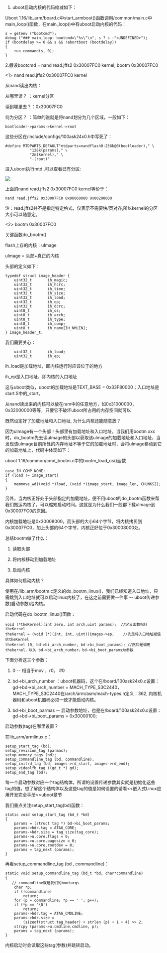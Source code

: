 1. uboot启动内核的代码缩减如下：

Uboot 1.16/lib_arm/board.c中start_armboot()函数调用/common/main.c中main_loop()函数，在main_loop()中有uboot启动内核的代码：

    s = getenv ("bootcmd");
    debug ("### main_loop: bootcmd=\"%s\"\n", s ? s :"<UNDEFINED>");
    if (bootdelay >= 0 && s && !abortboot (bootdelay))
    {
    	run_command(s, 0);
    }

2.假设bootcmd = nand read.jffs2 0x30007FC0 kernel; bootm 0x30007FC0

<1> nand read.jffs2 0x30007FC0 kernel

从nand读出内核：

从哪里读？  ：kernel分区

读到哪里去？：0x30007FC0

何为分区？ ：简单的说就是将nand划分为几个区域，一般如下：
 
    bootloader->params->kernel->root
 
这些分区在/include/configs/100ask24x0.h中写死了：
 
    #define MTDPARTS_DEFAULT"mtdparts=nandflash0:256k@0(bootloader)," \
               "128k(params)," \
               "2m(kernel)," \
               "-(root)"

进入uboot执行mtd ,可以查看已有分区:

![](http://i.imgur.com/8TeO4Wn.png)

上面的nand read.jffs2 0x30007FC0 kernel等价于：

    nand read.jffs2 0x30007FC0 0x00060000 0x00200000

注：read.jffs2并不是指定特定格式，仅表示不需要块/页对齐,所以kernel的分区大小可以随意定。

<2> bootm  0x30007FC0

关键函数do_bootm()
 
flash上存的内核：uImage

uImage = 头部+真正的内核

头部的定义如下：

    typedef struct image_header {
        uint32_t       ih_magic;
        uint32_t       ih_hcrc;
        uint32_t       ih_time;
        uint32_t       ih_size;
        uint32_t       ih_load;
        uint32_t       ih_ep;
        uint32_t       ih_dcrc;
        uint8_t        ih_os;
        uint8_t        ih_arch; 
        uint8_t        ih_type;
        uint8_t        ih_comp;
        uint8_t        ih_name[IH_NMLEN];
    } image_header_t;
 
我们需要关心：

        uint32_t       ih_load;
        uint32_t       ih_ep;

ih_load是加载地址，即内核运行时应该位于的地方

ih_ep是入口地址，即内核的入口地址
 
这与uboot类似，uboot的加载地址是TEXT_BASE = 0x33F80000；入口地址是start.S中的_start。
 
从nand读出来的内核可以放在ram中的任意地方，如0x31000000，0x32000000等等，只要它不破坏uboot所占用的内存空间就可以
 
既然设定好了加载地址和入口地址, 为什么内核还能随意放？

因为uImage有一个头部！头部里有加载地址和入口地址，当我们用bootm xxx时，do_bootm先去读uImage的头部以获取该uImage的加载地址和入口地址，当发现该uImage目前所处的内存地址不等于它的加载地址时，会将uImage移动到它的加载地址上，代码中体现如下：

uboot 1.16/common/cmd_bootm.c中的bootm_load_os()函数

    case IH_COMP_NONE:：
    if (load != image_start)
    {
    	memmove_wd((void *)load, (void *)image_start, image_len, CHUNKSZ);
    }

另外，当内核正好处于头部指定的加载地址，便不用uboot的do_bootm函数来帮我们搬运内核了，可以缩短启动时间。这就是为什么我们一般都下载uImage到0x30007FC0的原因。
 
内核加载地址是0x30008000，而头部的大小64个字节，将内核拷贝到0x30007FC0，加上头部的64个字节，内核正好位于0x30008000处。

总结bootm做了什么：

1. 读取头部

2. 将内核移动到加载地址

3. 启动内核

具体如何启动内核？

使用在/lib_arm/bootm.c定义的do_bootm_linux()，我们已经知道入口地址，只需跳到入口地址就可以启动linux内核了，在这之前需要做一件事 -- uboot传递参数(启动参数)给内核。

启动代码在do_bootm_linux()函数：

    void (*theKernel)(int zero, int arch,uint params);  //定义函数指针theKernel
    theKernel = (void (*)(int, int, uint))images->ep;    //先是将入口地址赋值给theKernel
    theKernel (0, bd->bi_arch_number, bd->bi_boot_params); //然后是调用thekernel，以0，bd->bi_arch_number，bd->bi_boot_params为参数
 
下面分析这三个参数：

1.  0 -- 相当于mov ，r0， #0

2.  bd->bi_arch_number ：uboot机器码，这个在/board/100ask24x0.c设置： gd->bd->bi_arch_number = MACH_TYPE_S3C2440，MACH_TYPE_S3C2440在/arch/arm/asm/mach-types.h定义：362, 内核机器码和uboot机器码必须一致才能启动内核。

3. bd->bi_boot_parmas -- 启动参数地址，也是在/board/100ask24x0.c设置： gd->bd->bi_boot_params = 0x30000100;

启动参数(tag)在哪里设置？

在lib_arm/armlinux.c：

    setup_start_tag (bd);
    setup_revision_tag (parmas);
    setup_memory_tags (bd);
    setup_commandline_tag (bd, commandline);
    setup_initrd_tag (bd, images->rd_start, images->rd_end);
    setup_videolfb_tag ((gd_t *) gd);
    setup_end_tag (bd);

每一个启动参数对应一个tag结构体，所谓的设置传递参数其实就是初始化这些tag的值，想了解这个结构体以及这些tag的值是如何设置的请看<<嵌入式Linux应用开发完全手册>>uboot章节
 
我们重点关注setup_start_tag(bd)函数：

    static void setup_start_tag (bd_t *bd)
    {
        params = (struct tag *) bd->bi_boot_params;  
        params->hdr.tag = ATAG_CORE;
        params->hdr.size = tag_size(tag_core);
        params->u.core.flags = 0;
        params->u.core.pagesize = 0;
        params->u.core.rootdev = 0;
        params = tag_next (params);
    }

再看setup_commandline_tag (bd , commandline)：

    static void setup_commandline_tag (bd_t *bd, char*commandline)
    {
       // commandline就是我们的bootargs
        char *p;
        if (!commandline)
        	return;
        for (p = commandline; *p == ' '; p++);
        if (*p == '\0')
        	return;
        params->hdr.tag = ATAG_CMDLINE;
        params->hdr.size =
        	(sizeof(struct tag_header) + strlen (p) + 1 + 4) >> 2;
        strcpy (params->u.cmdline.cmdline, p);
        params = tag_next (params);
    }

内核启动时会读取这些tag(参数)并跳转启动。